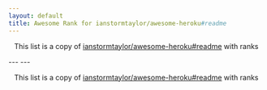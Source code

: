 ```yaml
---
layout: default
title: Awesome Rank for ianstormtaylor/awesome-heroku#readme
---
```


<p align="center">
	This list is a copy of <a href="https://github.com/ianstormtaylor/awesome-heroku#readme">ianstormtaylor/awesome-heroku#readme</a> with ranks
</p>
---
---
<p align="center">
	This list is a copy of <a href="https://github.com/ianstormtaylor/awesome-heroku#readme">ianstormtaylor/awesome-heroku#readme</a> with ranks
</p>
